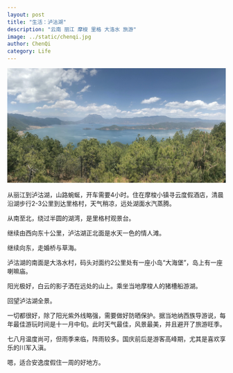 ```yaml
---
layout: post
title: "生活：泸沽湖"
description: "云南 丽江 摩梭 里格 大洛水 旅游"
image: ../static/chenqi.jpg
author: ChenQi
category: Life
---
```


![泸沽湖](../static/lugu_lake.jpg)

从丽江到泸沽湖，山路蜿蜒，开车需要4小时。住在摩梭小镇寻云度假酒店，清晨沿湖步行2-3公里到达里格村，天气稍凉，远处湖面水汽蒸腾。

从南至北，绕过半圆的湖湾，是里格村观景台。

继续由西向东十公里，泸沽湖正北面是水天一色的情人滩。

继续向东，走婚桥与草海。

泸沽湖的南面是大洛水村，码头对面约2公里处有一座小岛“大海堡”，岛上有一座喇嘛庙。

阳光极好，白云的影子洒在远处的山上。乘坐当地摩梭人的猪槽船游湖。

回望泸沽湖全景。

一切都很好，除了阳光紫外线略强，需要做好防晒保护。据当地纳西族导游说，每年最佳游玩时间是十一月中旬。此时天气最佳，风景最美，并且避开了旅游旺季。

七八月温度尚可，但雨季来临，阵雨较多。国庆前后是游客高峰期，尤其是喜欢享乐的川军入滇。

嗯，适合安逸度假住一周的好地方。
